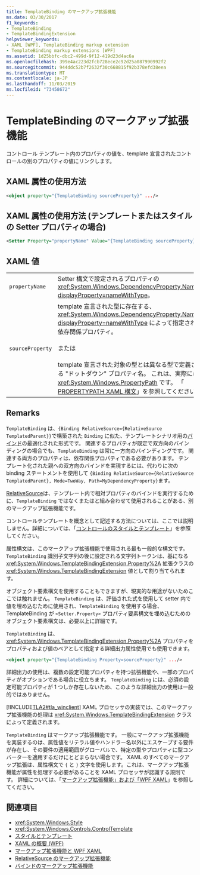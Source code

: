 ```yaml
---
title: TemplateBinding のマークアップ拡張機能
ms.date: 03/30/2017
f1_keywords:
- TemplateBinding
- TemplateBindingExtension
helpviewer_keywords:
- XAML [WPF], TemplateBinding markup extension
- TemplateBinding markup extensions [WPF]
ms.assetid: 1d25bbfc-dbc2-499d-9f12-419d23d4ac6a
ms.openlocfilehash: 399e4ac223d2fcb728ece2c92d25a087990992f2
ms.sourcegitcommit: 944ddc52b7f2632f30c668815f92b378efd38eea
ms.translationtype: MT
ms.contentlocale: ja-JP
ms.lasthandoff: 11/03/2019
ms.locfileid: "73458672"
---
```

# <a name="templatebinding-markup-extension"></a>TemplateBinding のマークアップ拡張機能
コントロール テンプレート内のプロパティの値を、template 宣言されたコントロールの別のプロパティの値にリンクします。  
  
## <a name="xaml-attribute-usage"></a>XAML 属性の使用方法  
  
```xml  
<object property="{TemplateBinding sourceProperty}" .../>  
```  
  
## <a name="xaml-attribute-usage-for-setter-property-in-template-or-style"></a>XAML 属性の使用方法 (テンプレートまたはスタイルの Setter プロパティの場合)  
  
```xml  
<Setter Property="propertyName" Value="{TemplateBinding sourceProperty}" .../>  
```  
  
## <a name="xaml-values"></a>XAML 値  
  
|||  
|-|-|  
|`propertyName`|Setter 構文で設定されるプロパティの <xref:System.Windows.DependencyProperty.Name%2A?displayProperty=nameWithType>。|  
|`sourceProperty`|template 宣言された型に存在する、<xref:System.Windows.DependencyProperty.Name%2A?displayProperty=nameWithType> によって指定された別の依存関係プロパティ。<br /><br /> または<br /><br /> template 宣言された対象の型とは異なる型で定義されている "ドットダウン" プロパティ名。 これは、実際には <xref:System.Windows.PropertyPath> です。 「 [PROPERTYPATH XAML 構文](propertypath-xaml-syntax.md)」を参照してください。|  
  
## <a name="remarks"></a>Remarks  
 `TemplateBinding` は、`{Binding RelativeSource={RelativeSource TemplatedParent}}`で構築された `Binding` に似た、テンプレートシナリオ用の[バインド](binding-markup-extension.md)の最適化された形式です。 関連するプロパティが既定で双方向のバインディングの場合でも、`TemplateBinding` は常に一方向のバインディングです。 関連する両方のプロパティは、依存関係プロパティである必要があります。 テンプレート化された親への双方向のバインドを実現するには、代わりに次の binding ステートメントを使用して `{Binding RelativeSource={RelativeSource TemplatedParent}, Mode=TwoWay, Path=MyDependencyProperty}`ます。 
  
 [RelativeSource](relativesource-markupextension.md)は、テンプレート内で相対プロパティのバインドを実行するために、`TemplateBinding` ではなくまたはと組み合わせて使用されることがある、別のマークアップ拡張機能です。  
  
 コントロールテンプレートを概念として記述する方法については、ここでは説明しません。詳細については、「[コントロールのスタイルとテンプレート](../controls/control-styles-and-templates.md)」を参照してください。  
  
 属性構文は、このマークアップ拡張機能で使用される最も一般的な構文です。 `TemplateBinding` 識別子文字列の後に設定される文字列トークンは、基になる <xref:System.Windows.TemplateBindingExtension.Property%2A> 拡張クラスの <xref:System.Windows.TemplateBindingExtension> 値として割り当てられます。  
  
 オブジェクト要素構文を使用することもできますが、現実的な用途がないためここでは触れません。 `TemplateBinding` は、評価された式を使用して setter 内で値を埋め込むために使用され、`TemplateBinding` を使用する場合、TemplateBinding が `<Setter.Property>` プロパティ要素構文を埋め込むためのオブジェクト要素構文は、必要以上に詳細です。  
  
 `TemplateBinding` は、<xref:System.Windows.TemplateBindingExtension.Property%2A> プロパティをプロパティおよび値のペアとして指定する詳細出力属性使用でも使用できます。  
  
```xml  
<object property="{TemplateBinding Property=sourceProperty}" .../>  
```  
  
 詳細出力の使用は、複数の設定可能プロパティを持つ拡張機能や、一部のプロパティがオプションである場合に役立ちます。 `TemplateBinding` には、必須の設定可能プロパティが 1 つしか存在しないため、このような詳細出力の使用は一般的ではありません。  
  
 [!INCLUDE[TLA2#tla_winclient](../../../../includes/tla2sharptla-winclient-md.md)] XAML プロセッサの実装では、このマークアップ拡張機能の処理は <xref:System.Windows.TemplateBindingExtension> クラスによって定義されます。  
  
 `TemplateBinding` はマークアップ拡張機能です。 一般にマークアップ拡張機能を実装するのは、属性値をリテラル値やハンドラー名以外にエスケープする要件が存在し、その要件の適用範囲がグローバルで、特定の型やプロパティに型コンバーターを適用するだけにとどまらない場合です。 XAML のすべてのマークアップ拡張は、属性構文で `{` と `}` 文字を使用します。これは、マークアップ拡張機能が属性を処理する必要があることを XAML プロセッサが認識する規則です。 詳細については、「[マークアップ拡張機能」および「WPF XAML](markup-extensions-and-wpf-xaml.md)」を参照してください。  
  
## <a name="see-also"></a>関連項目

- <xref:System.Windows.Style>
- <xref:System.Windows.Controls.ControlTemplate>
- [スタイルとテンプレート](../controls/styling-and-templating.md)
- [XAML の概要 (WPF)](../../../desktop-wpf/fundamentals/xaml.md)
- [マークアップ拡張機能と WPF XAML](markup-extensions-and-wpf-xaml.md)
- [RelativeSource のマークアップ拡張機能](relativesource-markupextension.md)
- [バインドのマークアップ拡張機能](binding-markup-extension.md)
